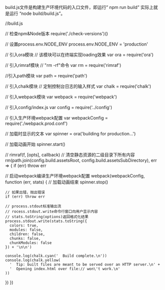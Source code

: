 build.js文件是构建生产环境代码的入口文件，即运行”
npm run build” 实际上就是运行 “node build/build.js”。

//build.js

// 检查npm&Node版本
require('./check-versions')()

// 设置process.env.NODE_ENV
process.env.NODE_ENV = 'production'

// 引入ora模块
// 该模块可以在终端实现loading效果
var ora = require('ora')

// 引入rimraf模块
// "rm -rf"命令
var rm = require('rimraf')

//引入path模块
var path = require('path')

// 引入chalk模块
// 定制控制台日志的输入样式
var chalk = require('chalk')

// 引入webpack模块
var webpack = require('webpack')

// 引入config/index.js
var config = require('../config')

// 引入生产环境webpack配置
var webpackConfig = require('./webpack.prod.conf')

// 加载时显示的文本
var spinner = ora('building for production...')

// 加载动画开始
spinner.start()

// rimraf(f, [opts], callback)
// 清空静态资源的二级目录下所有内容
rm(path.join(config.build.assetsRoot, config.build.assetsSubDirectory), err => {
  if (err) throw err

  // 启动webpack编译生产环境webpack配置
  webpack(webpackConfig, function (err, stats) {
    // 加载动画结束
    spinner.stop()

    // 如果出错，抛出错误
    if (err) throw err

    // process.stdout标准输出流
    // rocess.stdout.write命令行窗口向用户显示内容
    // stats.toString(options)返回格式化结果
    process.stdout.write(stats.toString({
      colors: true,
      modules: false,
      children: false,
      chunks: false,
      chunkModules: false
    }) + '\n\n')

    console.log(chalk.cyan('  Build complete.\n'))
    console.log(chalk.yellow(
      '  Tip: built files are meant to be served over an HTTP server.\n' +
      '  Opening index.html over file:// won\'t work.\n'
    ))
  })
})

